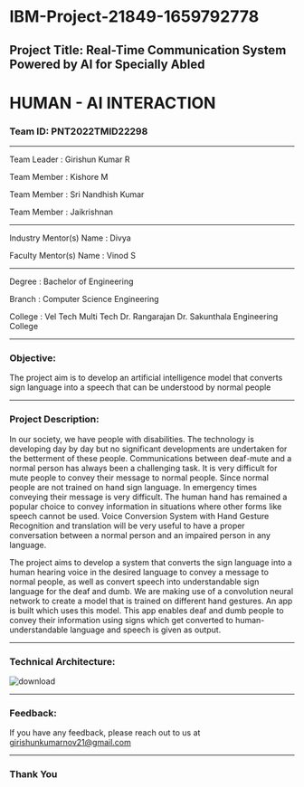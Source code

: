 # IBM-Project-21849-1659792778

## Project Title: Real-Time Communication System Powered by AI for Specially Abled

# HUMAN - AI INTERACTION

### Team ID: PNT2022TMID22298
-----------------------------------------------------------------------

Team Leader : Girishun Kumar R

Team Member : Kishore M

Team Member : Sri Nandhish Kumar

Team Member : Jaikrishnan

-----------------------------------------------------------------------
Industry Mentor(s) Name : Divya

Faculty Mentor(s) Name : Vinod S

----------------------------------------------------------------------
Degree : Bachelor of Engineering

Branch : Computer Science Engineering

College : Vel Tech Multi Tech Dr. Rangarajan Dr. Sakunthala Engineering College

-------------------------------------------------------------------------
### Objective:
 
 The project aim is to develop an artificial intelligence model that converts sign language into a speech that can be understood by normal people
 
 ------------------------------------------------------------------------
### Project Description:
   
   In our society, we have people with disabilities. The technology is developing day by day but no significant developments are undertaken for the betterment of these people. Communications between deaf-mute and a normal person has always been a challenging task. It is very difficult for mute people to convey their message to normal people. Since normal people are not trained on hand sign language. In emergency times conveying their message is very difficult. The human hand has remained a popular choice to convey information in situations where other forms like speech cannot be used. Voice Conversion System with Hand Gesture Recognition and translation will be very useful to have a proper conversation between a normal person and an impaired person in any language.
   
   The project aims to develop a system that converts the sign language into a human hearing voice in the desired language to convey a message to normal people, as well as convert speech into understandable sign language for the deaf and dumb. We are making use of a convolution neural network to create a model that is trained on different hand gestures. An app is built which uses this model. This app enables deaf and dumb people to convey their information using signs which get converted to human-understandable language and speech is given as output.

---------------------------------------------------------------------------
### Technical Architecture:
![download](https://user-images.githubusercontent.com/102667614/200394275-ec2ae5dc-40bb-47d8-bbdf-dcb4e209fafc.png)

---------------------------------------------------------------------------
### Feedback:
If you have any feedback, please reach out to us at girishunkumarnov21@gmail.com

----------------------------------------------------------------------
### Thank You
